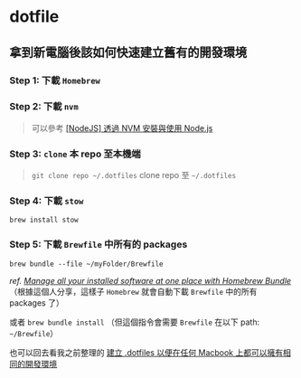 # dotfile

## 拿到新電腦後該如何快速建立舊有的開發環境

### Step 1: 下載 `Homebrew`

### Step 2: 下載 `nvm`

> 可以參考 [[NodeJS] 透過 NVM 安裝與使用 Node.js](https://pjchender.dev/nodejs/nvm/)

### Step 3: `clone` 本 repo 至本機端

> `git clone repo ~/.dotfiles`
> clone repo 至 `~/.dotfiles`

### Step 4: 下載 `stow`

`brew install stow` 

### Step 5: 下載 `Brewfile` 中所有的 packages

`brew bundle --file ~/myFolder/Brewfile`

*ref. [Manage all your installed software at one place with Homebrew Bundle](https://pumpingco.de/blog/brewfile/)*
（根據這個人分享，這樣子 `Homebrew` 就會自動下載 `Brewfile` 中的所有 packages 了）

或者 `brew bundle install`
（但這個指令會需要 `Brewfile` 在以下 path: `~/Brewfile`）

也可以回去看我之前整理的 [建立 .dotfiles 以便在任何 Macbook 上都可以擁有相同的開發環境](https://hackmd.io/@s_jpXuNwRQiUuGCOQAOZuA/SJXGJa_4s)

